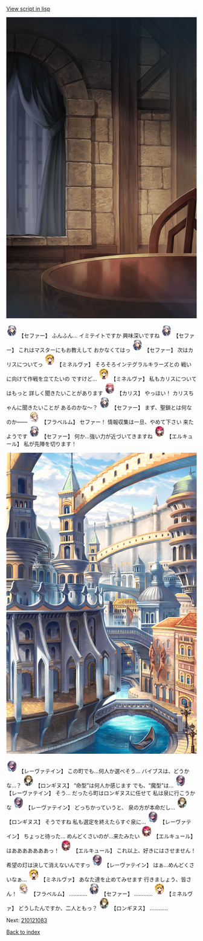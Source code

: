 [View script in lisp](../scripts/210121081.txt)

![201_room.png](../images/backgrounds/201_room.png)

<img src="../images/units/502111.png" alt="502111.png" height="34"/>
【セファー】
ふんふん…
イミテイトですか
興味深いですね

<img src="../images/units/502111.png" alt="502111.png" height="34"/>
【セファー】
これはマスターにもお教えして
おかなくてはっ

<img src="../images/units/502111.png" alt="502111.png" height="34"/>
【セファー】
次はカリスについてっ

<img src="../images/units/5302521.png" alt="5302521.png" height="34"/>
【ミネルヴァ】
そろそろインテグラルキラーズとの
戦いに向けて作戦を立てたいの
ですけど…

<img src="../images/units/5302521.png" alt="5302521.png" height="34"/>
【ミネルヴァ】
私もカリスについてはもっと
詳しく聞きたいことがあります

<img src="../images/units/5602511.png" alt="5602511.png" height="34"/>
【カリス】
やっほい！
カリスちゃんに聞きたいことが
あるのかな～？

<img src="../images/units/502111.png" alt="502111.png" height="34"/>
【セファー】
まず、聖鎖とは何なのか――

<img src="../images/units/501611.png" alt="501611.png" height="34"/>
【フラベルム】
セファー！
情報収集は一旦、やめて下さい
来たようです

<img src="../images/units/502111.png" alt="502111.png" height="34"/>
【セファー】
何か…強い力が近づいてきますね

<img src="../images/units/5202521.png" alt="5202521.png" height="34"/>
【エルキュール】
私が先陣を切ります！

![006_town2.png](../images/backgrounds/006_town2.png)

<img src="../images/units/5100231.png" alt="5100231.png" height="34"/>
【レーヴァテイン】
この町でも…何人か選べそう…
バイブスは、どうかな…？

<img src="../images/units/5300131.png" alt="5300131.png" height="34"/>
【ロンギヌス】
“命型”は何人か感じます
でも、“魔型”は…

<img src="../images/units/5100231.png" alt="5100231.png" height="34"/>
【レーヴァテイン】
そう…
だったら町はロンギヌスに任せて
私は泉に行こうかな

<img src="../images/units/5100231.png" alt="5100231.png" height="34"/>
【レーヴァテイン】
どっちかっていうと、
泉の方が本命だし…

<img src="../images/units/5300131.png" alt="5300131.png" height="34"/>
【ロンギヌス】
そうですね
私も選定を終えたらすぐ泉に…

<img src="../images/units/5100231.png" alt="5100231.png" height="34"/>
【レーヴァテイン】
ちょっと待った…
めんどくさいのが…来たみたい

<img src="../images/units/5202521.png" alt="5202521.png" height="34"/>
【エルキュール】
はあああああああっ！

<img src="../images/units/5202521.png" alt="5202521.png" height="34"/>
【エルキュール】
これ以上、好きにはさせません！
希望の灯は決して消えないんですっ

<img src="../images/units/5100231.png" alt="5100231.png" height="34"/>
【レーヴァテイン】
はぁ…めんどくさいなぁ…

<img src="../images/units/5302521.png" alt="5302521.png" height="34"/>
【ミネルヴァ】
あなた達を止めてみせます
行きましょう、皆さん！

<img src="../images/units/501611.png" alt="501611.png" height="34"/>
【フラベルム】
…………

<img src="../images/units/502111.png" alt="502111.png" height="34"/>
【セファー】
…………

<img src="../images/units/5302521.png" alt="5302521.png" height="34"/>
【ミネルヴァ】
どうしたんですか、二人ともっ？

<img src="../images/units/5300131.png" alt="5300131.png" height="34"/>
【ロンギヌス】
…………

Next: [210121083](210121083.md)

[Back to index](index.md)
